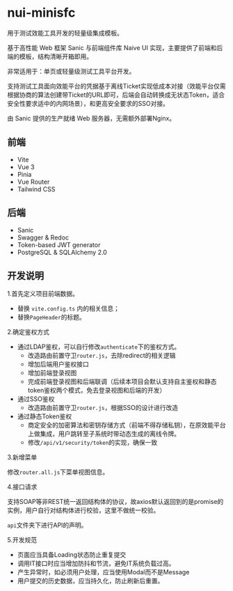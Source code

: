 # nui-minisfc
用于测试效能工具开发的轻量级集成模板。

基于高性能 Web 框架 Sanic 与前端组件库 Naive UI 实现，主要提供了前端和后端的模板，结构清晰开箱即用。

非常适用于：单页或轻量级测试工具平台开发。

支持测试工具面向效能平台的凭据基于离线Ticket实现低成本对接（效能平台仅需根据协商的算法创建带Ticket的URL即可，后端会自动转换成无状态Token，适合安全性要求适中的内网场景），和更高安全要求的SSO对接。

由 Sanic 提供的生产就绪 Web 服务器，无需额外部署Nginx。

## 前端

- Vite
- Vue 3
- Pinia
- Vue Router
- Tailwind CSS

## 后端

- Sanic
- Swagger & Redoc
- Token-based JWT generator
- PostgreSQL & SQLAlchemy 2.0

## 开发说明

1.首先定义项目前端数据。

- 替换 `vite.config.ts` 内的相关信息；
- 替换`PageHeader`的标题。

2.确定鉴权方式

- 通过LDAP鉴权，可以自行修改`authenticate`下的鉴权方式。
  - 改造路由前置守卫`router.js`，去除redirect的相关逻辑
  - 增加后端用户鉴权接口
  - 增加前端登录视图
  - 完成前端登录视图和后端联调（后续本项目会默认支持自主鉴权和静态token鉴权两个模式，免去登录视图和后端的开发）
- 通过SSO鉴权
  - 改造路由前置守卫`router.js`，根据SSO的设计进行改造
- 通过静态Token鉴权
  - 商定安全的加密算法和密钥存储方式（前端不得存储私钥），在原效能平台上做集成，用户跳转至子系统时带动态生成的离线令牌。
  - 修改`/api/v1/security/token`的实现，确保一致

3.新增菜单

修改`router.all.js`下菜单视图信息。

4.接口请求

支持SOAP等非REST统一返回结构体的协议，故axios默认返回到的是promise的实例，用户自行对结构体进行校验，这里不做统一校验。

`api`文件夹下进行API的声明。

5.开发规范

- 页面应当具备Loading状态防止重复提交
- 调用IT接口时应当增加防抖和节流，避免IT系统负载过高。
- 产生异常时，如必须用户处理，应当使用Modal而不是Message
- 用户提交的历史数据，应当持久化，防止刷新后重置。
